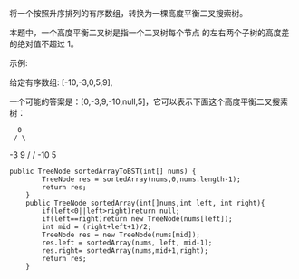 将一个按照升序排列的有序数组，转换为一棵高度平衡二叉搜索树。

本题中，一个高度平衡二叉树是指一个二叉树每个节点 的左右两个子树的高度差的绝对值不超过 1。

示例:

给定有序数组: [-10,-3,0,5,9],

一个可能的答案是：[0,-3,9,-10,null,5]，它可以表示下面这个高度平衡二叉搜索树：

      0
     / \
   -3   9
   /   /
 -10  5

```
public TreeNode sortedArrayToBST(int[] nums) {
        TreeNode res = sortedArray(nums,0,nums.length-1);
        return res;
    }
    public TreeNode sortedArray(int[]nums,int left, int right){
        if(left<0||left>right)return null;
        if(left==right)return new TreeNode(nums[left]);
        int mid = (right+left+1)/2;
        TreeNode res = new TreeNode(nums[mid]);
        res.left = sortedArray(nums, left, mid-1);
        res.right= sortedArray(nums,mid+1,right);
        return res;
    }
```